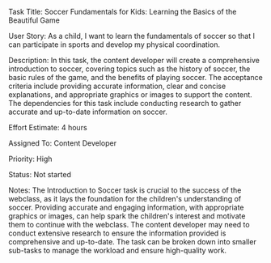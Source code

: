 Task Title: Soccer Fundamentals for Kids: Learning the Basics of the Beautiful Game


User Story: As a child, I want to learn the fundamentals of soccer so that I can participate in sports and develop my physical coordination.

Description: In this task, the content developer will create a comprehensive introduction to soccer, covering topics such as the history of soccer, the basic rules of the game, and the benefits of playing soccer. The acceptance criteria include providing accurate information, clear and concise explanations, and appropriate graphics or images to support the content. The dependencies for this task include conducting research to gather accurate and up-to-date information on soccer.

Effort Estimate: 4 hours

Assigned To: Content Developer

Priority: High

Status: Not started

Notes: The Introduction to Soccer task is crucial to the success of the webclass, as it lays the foundation for the children's understanding of soccer. Providing accurate and engaging information, with appropriate graphics or images, can help spark the children's interest and motivate them to continue with the webclass. The content developer may need to conduct extensive research to ensure the information provided is comprehensive and up-to-date. The task can be broken down into smaller sub-tasks to manage the workload and ensure high-quality work.


